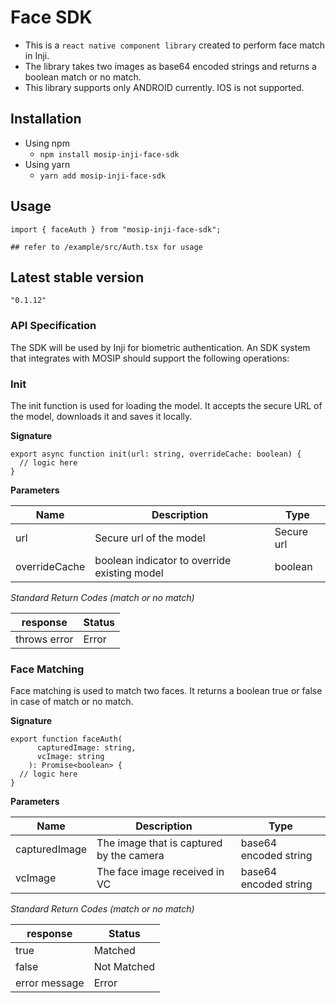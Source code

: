 # Face SDK

* This is a `react native component library` created to perform face match in Inji.
* The library takes two images as base64 encoded strings and returns a boolean match or no match.
* This library supports only ANDROID currently. IOS is not supported.

## Installation

* Using npm
  * `npm install mosip-inji-face-sdk`
* Using yarn
  * `yarn add mosip-inji-face-sdk`

## Usage

```
import { faceAuth } from "mosip-inji-face-sdk";

## refer to /example/src/Auth.tsx for usage
```

## Latest stable version

`"0.1.12"`

### API Specification

The SDK will be used by Inji for biometric authentication. An SDK system that integrates with MOSIP should support the following operations:

### **Init**

The init function is used for loading the model. It accepts the secure URL of the model, downloads it and saves it locally.

**Signature**

```
export async function init(url: string, overrideCache: boolean) {
  // logic here
}
```

**Parameters**

| **Name**      | **Description**                              | **Type**   |
| ------------- | -------------------------------------------- | ---------- |
| url           | Secure url of the model                      | Secure url |
| overrideCache | boolean indicator to override existing model | boolean    |

_Standard Return Codes (match or no match)_

| **response** | **Status** |
| ------------ | ---------- |
| throws error | Error      |

### **Face Matching**&#x20;

Face matching is used to match two faces. It returns a boolean true or false in case of match or no match.

**Signature**

```
export function faceAuth(
      capturedImage: string,
      vcImage: string
    ): Promise<boolean> {
  // logic here
}
```

**Parameters**

| **Name**      | **Description**                          | **Type**              |
| ------------- | ---------------------------------------- | --------------------- |
| capturedImage | The image that is captured by the camera | base64 encoded string |
| vcImage       | The face image received in VC            | base64 encoded string |

_Standard Return Codes (match or no match)_

| **response**  | **Status**  |
| ------------- | ----------- |
| true          | Matched     |
| false         | Not Matched |
| error message | Error       |
